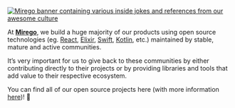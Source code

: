 [![Mirego banner containing various inside jokes and references from our awesome culture](https://user-images.githubusercontent.com/11348/165750845-5df00a31-f3f5-436f-989a-be7faecddfb6.jpg)](https://open.mirego.com)

At [**Mirego**](https://www.mirego.com), we build a huge majority of our products using open source technologies (eg. [React](https://github.com/facebook/react), [Elixir](https://github.com/elixir-lang/elixir), [Swift](https://github.com/apple/swift), [Kotlin](https://github.com/JetBrains/kotlin), etc.) maintained by stable, mature and active communities.

It’s very important for us to give back to these communities by either contributing directly to their projects or by providing libraries and tools that add value to their respective ecosystem.

You can find all of our open source projects here (with more information [here](https://open.mirego.com))! 🎉
